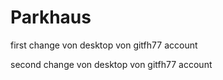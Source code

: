 # Parkhaus

first change von desktop von gitfh77 account

second change von desktop von gitfh77 account
